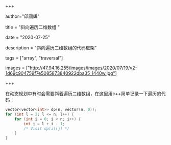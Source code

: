 +++

author="邱圆辉"

title = "斜向遍历二维数组 "

date = "2020-07-25"

description = "斜向遍历二维数组的代码框架"

tags = ["array", "traversal"]

images = ["http://47.94.16.255/images/images/2020/07/19/v2-1d69c904759f7e5085873840922dba35_1440w.jpg"]

+++



在动态规划中有时会需要斜着遍历二维数组，在这里用c++简单记录一下遍历的代码：

```c++
vector<vector<int>> dp(n, vector(n, 0));
for (int l = 2; l <= n; l++) {
    for (int i = 0; i < n; i++) {
        int j = l + i - 1;
        /* Visit dp[i][j] */
    }
}
```

